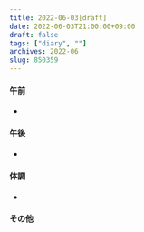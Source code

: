 ```yaml
---
title: 2022-06-03[draft]
date: 2022-06-03T21:00:00+09:00
draft: false
tags: ["diary", ""]
archives: 2022-06
slug: 850359
---
```

#### 午前
- 
#### 午後
- 
#### 体調
- 
#### その他